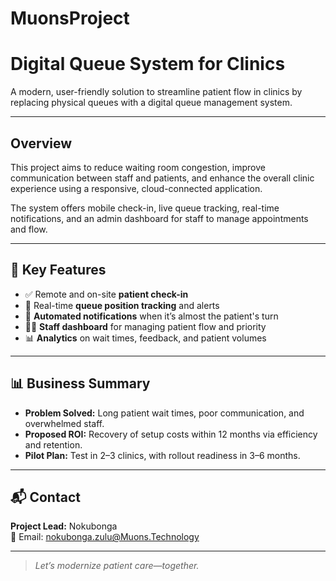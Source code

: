 # MuonsProject
# Digital Queue System for Clinics

A modern, user-friendly solution to streamline patient flow in clinics by replacing physical queues with a digital queue management system.

---

## Overview

This project aims to reduce waiting room congestion, improve communication between staff and patients, and enhance the overall clinic experience using a responsive, cloud-connected application.

The system offers mobile check-in, live queue tracking, real-time notifications, and an admin dashboard for staff to manage appointments and flow.

---

## 🚀 Key Features

- ✅ Remote and on-site **patient check-in**
- 📱 Real-time **queue position tracking** and alerts
- 🔔 **Automated notifications** when it’s almost the patient's turn
- 👩‍⚕️ **Staff dashboard** for managing patient flow and priority
- 📊 **Analytics** on wait times, feedback, and patient volumes


---

## 📊 Business Summary

- **Problem Solved:** Long patient wait times, poor communication, and overwhelmed staff.
- **Proposed ROI:** Recovery of setup costs within 12 months via efficiency and retention.
- **Pilot Plan:** Test in 2–3 clinics, with rollout readiness in 3–6 months.

---

## 📬 Contact

**Project Lead:** Nokubonga  
📧 Email: nokubonga.zulu@Muons.Technology

---

> *Let’s modernize patient care—together.*

